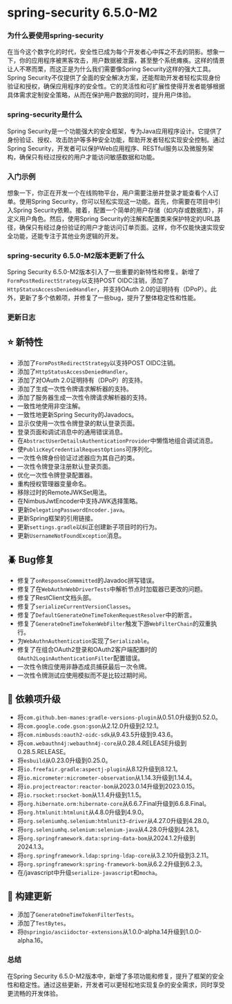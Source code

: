 # spring-security 6.5.0-M2
### 为什么要使用spring-security

在当今这个数字化的时代，安全性已成为每个开发者心中挥之不去的阴影。想象一下，你的应用程序被黑客攻击，用户数据被泄露，甚至整个系统瘫痪。这样的情景让人不寒而栗，而这正是为什么我们需要像Spring Security这样的强大工具。Spring Security不仅提供了全面的安全解决方案，还能帮助开发者轻松实现身份验证和授权，确保应用程序的安全性。它的灵活性和可扩展性使得开发者能够根据具体需求定制安全策略，从而在保护用户数据的同时，提升用户体验。

### spring-security是什么

Spring Security是一个功能强大的安全框架，专为Java应用程序设计。它提供了身份验证、授权、攻击防护等多种安全功能，帮助开发者轻松实现安全控制。通过Spring Security，开发者可以保护Web应用程序、RESTful服务以及微服务架构，确保只有经过授权的用户才能访问敏感数据和功能。

### 入门示例

想象一下，你正在开发一个在线购物平台，用户需要注册并登录才能查看个人订单。使用Spring Security，你可以轻松实现这一功能。首先，你需要在项目中引入Spring Security依赖。接着，配置一个简单的用户存储（如内存或数据库），并定义用户角色。然后，使用Spring Security的注解和配置类来保护特定的URL路径，确保只有经过身份验证的用户才能访问订单页面。这样，你不仅能快速实现安全功能，还能专注于其他业务逻辑的开发。

### spring-security 6.5.0-M2版本更新了什么

Spring Security 6.5.0-M2版本引入了一些重要的新特性和修复。新增了`FormPostRedirectStrategy`以支持POST OIDC注销，添加了`HttpStatusAccessDeniedHandler`，并支持OAuth 2.0的证明持有（DPoP）。此外，更新了多个依赖项，并修复了一些bug，提升了整体稳定性和性能。

### 更新日志

## ⭐ 新特性
- 添加了`FormPostRedirectStrategy`以支持POST OIDC注销。
- 添加了`HttpStatusAccessDeniedHandler`。
- 添加了对OAuth 2.0证明持有（DPoP）的支持。
- 添加了生成一次性令牌请求解析器的支持。
- 添加了服务器生成一次性令牌请求解析器的支持。
- 一致性地使用非空注解。
- 一致性地更新Spring Security的Javadocs。
- 显示仅使用一次性令牌登录的默认登录页面。
- 登录页面和调试消息中的通用错误消息。
- 在`AbstractUserDetailsAuthenticationProvider`中懒惰地组合调试消息。
- 使`PublicKeyCredentialRequestOptions`可序列化。
- 一次性令牌身份验证过滤器应为其自己的类。
- 一次性令牌登录注册默认登录页面。
- 优化一次性令牌登录配置器。
- 重构授权管理器变量命名。
- 移除过时的RemoteJWKSet用法。
- 在NimbusJwtEncoder中支持JWK选择策略。
- 更新`DelegatingPasswordEncoder.java`。
- 更新Spring框架的引用链接。
- 更新`settings.gradle`以纠正创建新子项目时的行为。
- 更新`UsernameNotFoundException`消息。

## 🪲 Bug修复
- 修复了`onResponseCommmitted`的Javadoc拼写错误。
- 修复了在`WebAuthnWebDriverTests`中解析节点时加载器已更改的问题。
- 修复了RestClient文档头部。
- 修复了`serializeCurrentVersionClasses`。
- 修复了`DefaultGenerateOneTimeTokenRequestResolver`中的断言。
- 修复了`GenerateOneTimeTokenWebFilter`触发下游`WebFilterChain`的双重执行。
- 为`WebAuthnAuthentication`实现了`Serializable`。
- 修复了在组合OAuth2登录和OAuth2客户端配置时的`OAuth2LoginAuthenticationFilter`配置错误。
- 一次性令牌应使用非静态成员捕获最后一次令牌。
- 一次性令牌测试应使用模拟而不是比较过期时间。

## 🔨 依赖项升级
- 将`com.github.ben-manes:gradle-versions-plugin`从0.51.0升级到0.52.0。
- 将`com.google.code.gson:gson`从2.12.0升级到2.12.1。
- 将`com.nimbusds:oauth2-oidc-sdk`从9.43.5升级到9.43.6。
- 将`com.webauthn4j:webauthn4j-core`从0.28.4.RELEASE升级到0.28.5.RELEASE。
- 将`esbuild`从0.23.0升级到0.25.0。
- 将`io.freefair.gradle:aspectj-plugin`从8.12升级到8.12.1。
- 将`io.micrometer:micrometer-observation`从1.14.3升级到1.14.4。
- 将`io.projectreactor:reactor-bom`从2023.0.14升级到2023.0.15。
- 将`io.rsocket:rsocket-bom`从1.1.4升级到1.1.5。
- 将`org.hibernate.orm:hibernate-core`从6.6.7.Final升级到6.6.8.Final。
- 将`org.htmlunit:htmlunit`从4.8.0升级到4.9.0。
- 将`org.seleniumhq.selenium:htmlunit3-driver`从4.27.0升级到4.28.0。
- 将`org.seleniumhq.selenium:selenium-java`从4.28.0升级到4.28.1。
- 将`org.springframework.data:spring-data-bom`从2024.1.2升级到2024.1.3。
- 将`org.springframework.ldap:spring-ldap-core`从3.2.10升级到3.2.11。
- 将`org.springframework:spring-framework-bom`从6.2.2升级到6.2.3。
- 在/javascript中升级`serialize-javascript`和`mocha`。

## 🔩 构建更新
- 添加了`GenerateOneTimeTokenFilterTests`。
- 添加了`TestBytes`。
- 将`@springio/asciidoctor-extensions`从1.0.0-alpha.14升级到1.0.0-alpha.16。

### 总结

在Spring Security 6.5.0-M2版本中，新增了多项功能和修复，提升了框架的安全性和稳定性。通过这些更新，开发者可以更轻松地实现复杂的安全需求，同时享受更流畅的开发体验。